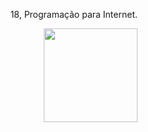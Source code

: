  <div align="right">
 <p> 18, Programação para Internet. </p>
 <img align="right" height="150" src="https://c.tenor.com/Xf_PZVtHpSgAAAAC/anime-typing.gif"> 
 </div>
